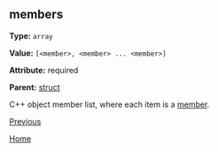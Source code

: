 ## members ##

**Type:** `array`

**Value:** `[<member>, <member> ... <member>]`

**Attribute:** required

**Parent:** [struct](struct.md)

C++ object member list, where each item is a [member](member.md).

[Previous](../schema.md)

[Home](../../../README.md)